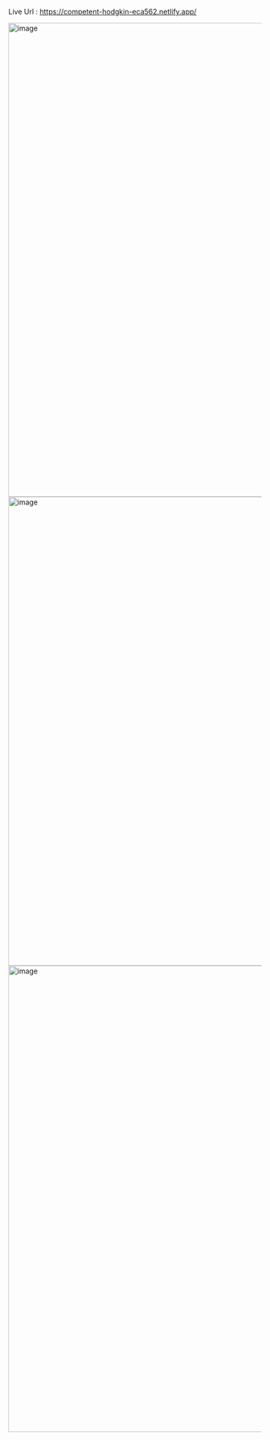 Live Url : https://competent-hodgkin-eca562.netlify.app/

<img width="941" alt="image" src="https://github.com/KapilSharma547/netflix-clone/assets/91355300/2da90647-aa38-4027-a5c9-9c06c6e0550e">
<img width="931" alt="image" src="https://github.com/KapilSharma547/netflix-clone/assets/91355300/0b51bc4b-bee8-4b02-8827-e42a269776fa">
<img width="926" alt="image" src="https://github.com/KapilSharma547/netflix-clone/assets/91355300/aa550762-b3d3-46c4-b17d-ea135fb7cdcc">
